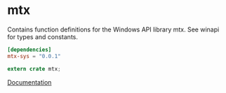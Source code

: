 # mtx #
Contains function definitions for the Windows API library mtx. See winapi for types and constants.

```toml
[dependencies]
mtx-sys = "0.0.1"
```

```rust
extern crate mtx;
```

[Documentation](https://retep998.github.io/doc/winapi/mtx/)
